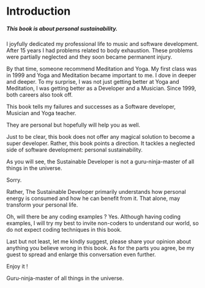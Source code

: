 # Introduction

##### This book is about personal sustainability.  

I joyfully dedicated my professional life to music and software development. After 15 years I had problems related to body exhaustion. These problems were partially neglected and they soon became permanent injury.  

By that time, someone recommend Meditation and Yoga. My first class was in 1999 and Yoga and Meditation became important to me. I dove in deeper and deeper. To my surprise, I was not just getting better at Yoga and Meditation,  I was getting better as a Developer and a Musician. Since 1999, both careers also took off.  

This book tells my failures and successes as a Software developer, Musician and Yoga teacher.   

They are personal but hopefully will help you as well. 

Just to be clear, this book does not offer any magical solution to become a super developer. Rather, this book points a direction. It tackles a neglected side of software development: personal sustainability. 

As you will see, the Sustainable Developer is not a guru-ninja-master of all things in the universe. 

Sorry. 
 
Rather, The Sustainable Developer primarily understands how personal energy is consumed and how he can benefit from it. That alone, may transform your personal life.    


Oh, will there be any coding examples ? Yes.  Although having coding examples, I will try my best to invite non-coders to understand our world, so do not expect coding techniques in this book.

Last but not least, let me kindly suggest,  please share your opinion about anything you believe wrong in this book.  As for the parts you agree, be my guest to spread and enlarge this conversation even further. 

Enjoy it !

Guru-ninja-master of all things in the universe.
### 

 